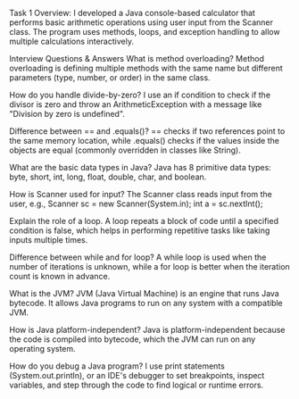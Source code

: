 Task 1 Overview:
I developed a Java console-based calculator that performs basic arithmetic operations using user input from the Scanner class. The program uses methods, loops, and exception handling to allow multiple calculations interactively.

Interview Questions & Answers
What is method overloading?
Method overloading is defining multiple methods with the same name but different parameters (type, number, or order) in the same class.

How do you handle divide-by-zero?
I use an if condition to check if the divisor is zero and throw an ArithmeticException with a message like "Division by zero is undefined".

Difference between == and .equals()?
== checks if two references point to the same memory location, while .equals() checks if the values inside the objects are equal (commonly overridden in classes like String).

What are the basic data types in Java?
Java has 8 primitive data types: byte, short, int, long, float, double, char, and boolean.

How is Scanner used for input?
The Scanner class reads input from the user, e.g., Scanner sc = new Scanner(System.in); int a = sc.nextInt();

Explain the role of a loop.
A loop repeats a block of code until a specified condition is false, which helps in performing repetitive tasks like taking inputs multiple times.

Difference between while and for loop?
A while loop is used when the number of iterations is unknown, while a for loop is better when the iteration count is known in advance.

What is the JVM?
JVM (Java Virtual Machine) is an engine that runs Java bytecode. It allows Java programs to run on any system with a compatible JVM.

How is Java platform-independent?
Java is platform-independent because the code is compiled into bytecode, which the JVM can run on any operating system.

How do you debug a Java program?
I use print statements (System.out.println), or an IDE's debugger to set breakpoints, inspect variables, and step through the code to find logical or runtime errors.

